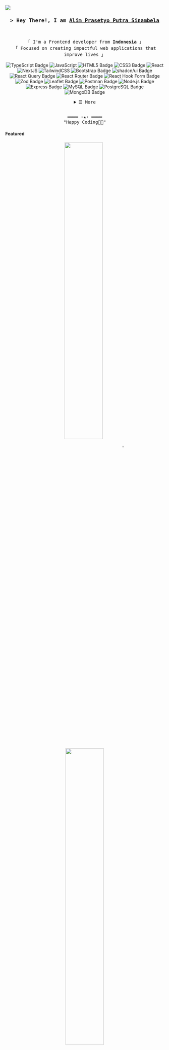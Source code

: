 
[![](https://visitcount.itsvg.in/api?id=alimprasetyo77&icon=6&color=2)](https://visitcount.itsvg.in)

<!-- Title -->
<h3 align="center">
        <samp>&gt; Hey There!, I am
                <b><a href="#">Alim Prasetyo Putra Sinambela</a></b>
        </samp>
</h3>
<br>

<p align="center">
        <!-- Intro -->
        <samp>
                「 I'm a Frontend developer from <b>Indonesia</b> 」
                <br>
                「 Focused on creating impactful web applications that improve lives</b> 」
                <br>
                <br>
        </samp>
        <!-- Technologies -->
<img src="https://img.shields.io/badge/TypeScript-3178C6?logo=typescript&logoColor=fff&style=flat-square" alt="TypeScript Badge">
        <img alt="JavaScript"src="https://img.shields.io/badge/-JavaScript-F7DF1E?style=flat-square&logo=JavaScript&logoColor=white">
        <img src="https://img.shields.io/badge/HTML5-E34F26?logo=html5&logoColor=fff&style=flat-square" alt="HTML5 Badge">
        <img src="https://img.shields.io/badge/CSS3-1572B6?logo=css3&logoColor=fff&style=flat-square" alt="CSS3 Badge">
       	<img alt="React"src="https://img.shields.io/badge/-React-02cdf1?style=flat-square&logo=React&logoColor=white">
     	<img alt="NextJS"src="https://img.shields.io/badge/-NextJS-white?style=flat-square&logo=Next.js&logoColor=black">
     	<img alt="TailwindCSS"src="https://img.shields.io/badge/-TailwindCSS-10172a?style=flat-square&logo=Tailwindcss&logoColor=37bcf8">
        <img src="https://img.shields.io/badge/Bootstrap-7952B3?logo=bootstrap&logoColor=fff&style=flat-square" alt="Bootstrap Badge">
        <img src="https://img.shields.io/badge/shadcn%2Fui-000?logo=shadcnui&logoColor=fff&style=flat-square" alt="shadcn/ui Badge">
   <img src="https://img.shields.io/badge/React%20Query-FF4154?logo=reactquery&logoColor=fff&style=flat-square" alt="React Query Badge">
   <img src="https://img.shields.io/badge/React%20Router-CA4245?logo=reactrouter&logoColor=fff&style=flat-square" alt="React Router Badge">
   <img src="https://img.shields.io/badge/React%20Hook%20Form-EC5990?logo=reacthookform&logoColor=fff&style=flat-square" alt="React Hook Form Badge">
   <img src="https://img.shields.io/badge/Zod-3E67B1?logo=zod&logoColor=fff&style=flat-square" alt="Zod Badge">
   <img src="https://img.shields.io/badge/Leaflet-199900?logo=leaflet&logoColor=fff&style=flat-square" alt="Leaflet Badge">
   <img src="https://img.shields.io/badge/Postman-FF6C37?logo=postman&logoColor=fff&style=flat-square" alt="Postman Badge">
   <img src="https://img.shields.io/badge/Node.js-393?logo=nodedotjs&logoColor=fff&style=flat-square" alt="Node.js Badge">
   <img src="https://img.shields.io/badge/Express-000?logo=express&logoColor=fff&style=flat-square" alt="Express Badge">
   <img src="https://img.shields.io/badge/MySQL-4479A1?logo=mysql&logoColor=fff&style=flat-square" alt="MySQL Badge">
   <img src="https://img.shields.io/badge/PostgreSQL-4169E1?logo=postgresql&logoColor=fff&style=flat-square" alt="PostgreSQL Badge">
   <img src="https://img.shields.io/badge/MongoDB-47A248?logo=mongodb&logoColor=fff&style=flat-square" alt="MongoDB Badge">
</p>

<!-- Details Section -->
<details align="center">
    <summary> <samp>&#9776; More</samp></summary>
    <p align="center">
        <br>
        <!-- Activity Widget -->
      <p><img align="center" src="https://github-readme-stats.vercel.app/api/top-langs?username=alimprasetyo77&show_icons=true&locale=en&layout=compact" alt="alimprasetyo77" /></p>

<p><img align="center" src="https://github-readme-streak-stats.herokuapp.com/?user=alimprasetyo77" alt="alimprasetyo77" /></p>
        <br>
        <!-- Social Links -->
        <p>Find me on</p>
        <!-- Mail -->
        <a href="mailto:connect.alimprasetyo96@gmail.com" target="_blank"><img alt="Mail"
                src="https://img.shields.io/badge/-Mail-EA4335?style=flat-square&logo=Gmail&logoColor=white">
        </a>
        <!-- Linkedin -->
        <a href="https://www.linkedin.com/in/alim-prasetyo-putra-sinambela-860a5b2b6/" target="_blank"><img alt="Linkedin"
                src="https://img.shields.io/badge/-Linkedin-0A66C2?style=flat-square&logo=Linkedin&logoColor=white">
        </a>
</details>
<br>

<!-- Footer -->
<samp>
    <p align="center">
        ════ ⋆★⋆ ════
        <br>
        "Happy Coding👨‍💻"
    </p>
</samp>

<!-- Featured Repositories -->
#### Featured

<p align="center">
<a href="https://github.com/alimprasetyo77/KosKita">
<img width='49%' align="center"src="https://github-readme-stats.vercel.app/api/pin/?username=alimprasetyo77&repo=KosKita&border_color=2D9596&bg_color=0D1117&title_color=C9D1D9&text_color=8B949E&icon_color=2D9596" />
</a>
<span>&nbsp;</span>
<a href="https://github.com/alimprasetyo77/RedStore">
<img width='49%' align="center"src="https://github-readme-stats.vercel.app/api/pin/?username=alimprasetyo77&repo=RedStore&border_color=2D9596&bg_color=0D1117&title_color=C9D1D9&text_color=8B949E&icon_color=2D9596" />
</a>
</p>

<p align="center">
<a href="https://github.com/alimprasetyo77/movies-app">
<img width='49%' align="center"src="https://github-readme-stats.vercel.app/api/pin/?username=alimprasetyo77&repo=movies-app&border_color=2D9596&bg_color=0D1117&title_color=C9D1D9&text_color=8B949E&icon_color=2D9596" />
</a>
<span>&nbsp;</span>
<a href="https://github.com/alimprasetyo77/pokeGo">
<img width='49%' align="center"src="https://github-readme-stats.vercel.app/api/pin/?username=alimprasetyo77&repo=pokeGo&border_color=2D9596&bg_color=0D1117&title_color=C9D1D9&text_color=8B949E&icon_color=2D9596" />
</a>
</p>
